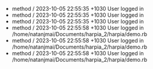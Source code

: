 - method / 2023-10-05 22:55:35 +1030 User logged in
- method / 2023-10-05 22:55:35 +1030 User logged in
- method / 2023-10-05 22:55:35 +1030 User logged in
- method / 2023-10-05 22:55:58 +1030 User logged in /home/natanjmai/Documents/harpia_2/harpia/demo.rb
- method / 2023-10-05 22:55:58 +1030 User logged in /home/natanjmai/Documents/harpia_2/harpia/demo.rb
- method / 2023-10-05 22:55:58 +1030 User logged in /home/natanjmai/Documents/harpia_2/harpia/demo.rb
